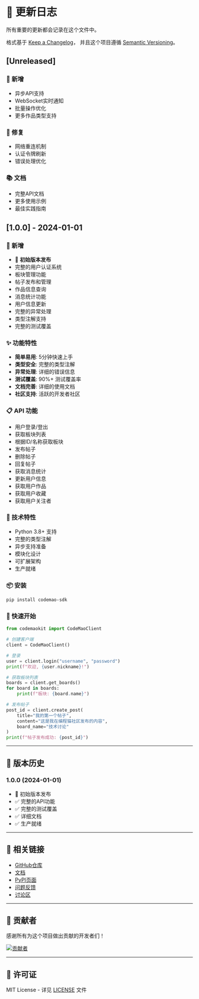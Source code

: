 # 🚀 更新日志

所有重要的更新都会记录在这个文件中。

格式基于 [Keep a Changelog](https://keepachangelog.com/en/1.0.0/)，
并且这个项目遵循 [Semantic Versioning](https://semver.org/spec/v2.0.0.html)。

## [Unreleased]

### 🚀 新增
- 异步API支持
- WebSocket实时通知
- 批量操作优化
- 更多作品类型支持

### 🐛 修复
- 网络重连机制
- 认证令牌刷新
- 错误处理优化

### 📚 文档
- 完整API文档
- 更多使用示例
- 最佳实践指南

## [1.0.0] - 2024-01-01

### 🚀 新增
- 🎉 **初始版本发布**
- 完整的用户认证系统
- 板块管理功能
- 帖子发布和管理
- 作品信息查询
- 消息统计功能
- 用户信息更新
- 完整的异常处理
- 类型注解支持
- 完整的测试覆盖

### ✨ 功能特性
- **简单易用**: 5分钟快速上手
- **类型安全**: 完整的类型注解
- **异常处理**: 详细的错误信息
- **测试覆盖**: 90%+ 测试覆盖率
- **文档完善**: 详细的使用文档
- **社区支持**: 活跃的开发者社区

### 📋 API 功能
- 用户登录/登出
- 获取板块列表
- 根据ID/名称获取板块
- 发布帖子
- 删除帖子
- 回复帖子
- 获取消息统计
- 更新用户信息
- 获取用户作品
- 获取用户收藏
- 获取用户关注者

### 🔧 技术特性
- Python 3.8+ 支持
- 完整的类型注解
- 异步支持准备
- 模块化设计
- 可扩展架构
- 生产就绪

### 📦 安装
```bash
pip install codemao-sdk
```

### 🚀 快速开始
```python
from codemaokit import CodeMaoClient

# 创建客户端
client = CodeMaoClient()

# 登录
user = client.login("username", "password")
print(f"欢迎, {user.nickname}!")

# 获取板块列表
boards = client.get_boards()
for board in boards:
    print(f"板块: {board.name}")

# 发布帖子
post_id = client.create_post(
    title="我的第一个帖子",
    content="这是我在编程猫社区发布的内容",
    board_name="技术讨论"
)
print(f"帖子发布成功: {post_id}")
```

---

## 🎯 版本历史

### 1.0.0 (2024-01-01)
- 🎉 初始版本发布
- ✅ 完整的API功能
- ✅ 完整的测试覆盖
- ✅ 详细文档
- ✅ 生产就绪

---

## 🔗 相关链接

- [GitHub仓库](https://github.com/nichengfuben/codemao-sdk-for-python)
- [文档](https://codemao-sdk.readthedocs.io)
- [PyPI页面](https://pypi.org/project/codemao-sdk/)
- [问题反馈](https://github.com/nichengfuben/codemao-sdk-for-python/issues)
- [讨论区](https://github.com/nichengfuben/codemao-sdk-for-python/discussions)

---

## 🙏 贡献者

感谢所有为这个项目做出贡献的开发者们！

<a href="https://github.com/nichengfuben/codemao-sdk-for-python/graphs/contributors">
  <img src="https://contrib.rocks/image?repo=nichengfuben/codemao-sdk-for-python" alt="贡献者" />
</a>

---

## 📄 许可证

MIT License - 详见 [LICENSE](LICENSE) 文件